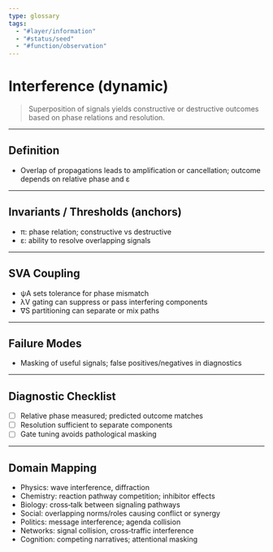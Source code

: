 ```yaml
---
type: glossary
tags:
  - "#layer/information"
  - "#status/seed"
  - "#function/observation"
---
```


# Interference (dynamic)

> Superposition of signals yields constructive or destructive outcomes based on phase relations and resolution.

---

## Definition

- Overlap of propagations leads to amplification or cancellation; outcome depends on relative phase and ε

---

## Invariants / Thresholds (anchors)

- π: phase relation; constructive vs destructive
- ε: ability to resolve overlapping signals

---

## SVA Coupling

- ψA sets tolerance for phase mismatch
- λV gating can suppress or pass interfering components
- ∇S partitioning can separate or mix paths

---

## Failure Modes

- Masking of useful signals; false positives/negatives in diagnostics

---

## Diagnostic Checklist

- [ ] Relative phase measured; predicted outcome matches
- [ ] Resolution sufficient to separate components
- [ ] Gate tuning avoids pathological masking

---

## Domain Mapping

- Physics: wave interference, diffraction
- Chemistry: reaction pathway competition; inhibitor effects
- Biology: cross‑talk between signaling pathways
- Social: overlapping norms/roles causing conflict or synergy
- Politics: message interference; agenda collision
- Networks: signal collision, cross‑traffic interference
- Cognition: competing narratives; attentional masking


